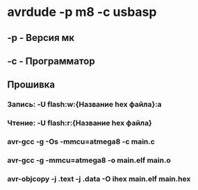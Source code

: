 # avrdude -p m8 -c usbasp
## -p - Версия мк
## -c - Программатор

## Прошивка
### Запись:  -U flash:w:{Название hex файла}:a
### Чтение: -U flash:r:{Название hex файла}
### avr-gcc -g -Os -mmcu=atmega8 -c main.c
### avr-gcc -g -mmcu=atmega8 -o main.elf main.o
### avr-objcopy -j .text -j .data -O ihex main.elf main.hex

